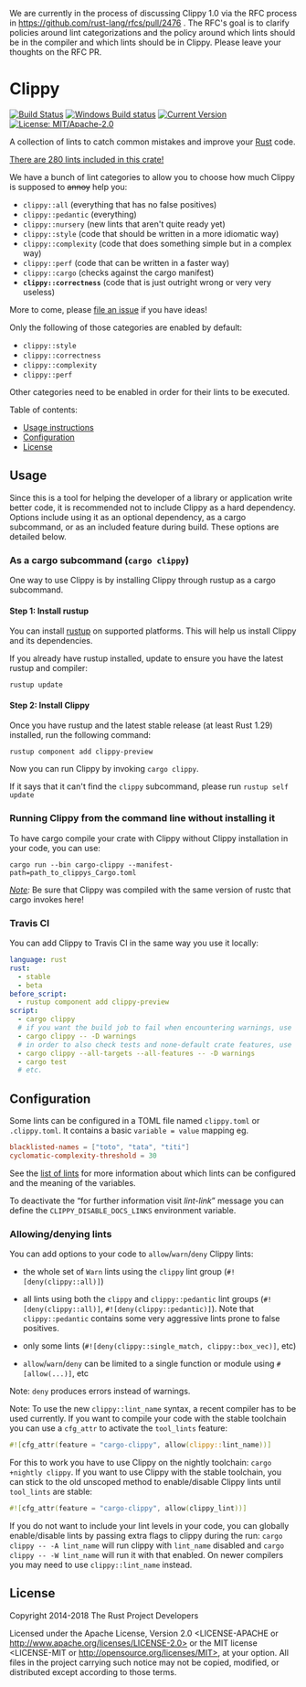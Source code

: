 We are currently in the process of discussing Clippy 1.0 via the RFC process in https://github.com/rust-lang/rfcs/pull/2476 . The RFC's goal is to clarify policies around lint categorizations and the policy around which lints should be in the compiler and which lints should be in Clippy. Please leave your thoughts on the RFC PR.

# Clippy

[![Build Status](https://travis-ci.org/rust-lang-nursery/rust-clippy.svg?branch=master)](https://travis-ci.org/rust-lang-nursery/rust-clippy)
[![Windows Build status](https://ci.appveyor.com/api/projects/status/id677xpw1dguo7iw?svg=true)](https://ci.appveyor.com/project/rust-lang-libs/rust-clippy)
[![Current Version](https://meritbadge.herokuapp.com/clippy)](https://crates.io/crates/clippy)
[![License: MIT/Apache-2.0](https://img.shields.io/crates/l/clippy.svg)](#license)

A collection of lints to catch common mistakes and improve your [Rust](https://github.com/rust-lang/rust) code.

[There are 280 lints included in this crate!](https://rust-lang-nursery.github.io/rust-clippy/master/index.html)

We have a bunch of lint categories to allow you to choose how much Clippy is supposed to ~~annoy~~ help you:

* `clippy::all` (everything that has no false positives)
* `clippy::pedantic` (everything)
* `clippy::nursery` (new lints that aren't quite ready yet)
* `clippy::style` (code that should be written in a more idiomatic way)
* `clippy::complexity` (code that does something simple but in a complex way)
* `clippy::perf` (code that can be written in a faster way)
* `clippy::cargo` (checks against the cargo manifest)
* **`clippy::correctness`** (code that is just outright wrong or very very useless)

More to come, please [file an issue](https://github.com/rust-lang-nursery/rust-clippy/issues) if you have ideas!

Only the following of those categories are enabled by default:

* `clippy::style`
* `clippy::correctness`
* `clippy::complexity`
* `clippy::perf`

Other categories need to be enabled in order for their lints to be executed.

Table of contents:

*   [Usage instructions](#usage)
*   [Configuration](#configuration)
*   [License](#license)

## Usage

Since this is a tool for helping the developer of a library or application
write better code, it is recommended not to include Clippy as a hard dependency.
Options include using it as an optional dependency, as a cargo subcommand, or
as an included feature during build. These options are detailed below.

### As a cargo subcommand (`cargo clippy`)

One way to use Clippy is by installing Clippy through rustup as a cargo
subcommand.

#### Step 1: Install rustup

You can install [rustup](http://rustup.rs/) on supported platforms. This will help
us install Clippy and its dependencies.

If you already have rustup installed, update to ensure you have the latest
rustup and compiler:

```terminal
rustup update
```

#### Step 2: Install Clippy

Once you have rustup and the latest stable release (at least Rust 1.29) installed, run the following command:

```terminal
rustup component add clippy-preview
```

Now you can run Clippy by invoking `cargo clippy`.

If it says that it can't find the `clippy` subcommand, please run `rustup self update`

### Running Clippy from the command line without installing it

To have cargo compile your crate with Clippy without Clippy installation
in your code, you can use:

```terminal
cargo run --bin cargo-clippy --manifest-path=path_to_clippys_Cargo.toml
```

*[Note](https://github.com/rust-lang-nursery/rust-clippy/wiki#a-word-of-warning):*
Be sure that Clippy was compiled with the same version of rustc that cargo invokes here!

### Travis CI

You can add Clippy to Travis CI in the same way you use it locally:

```yml
language: rust
rust:
  - stable
  - beta
before_script:
  - rustup component add clippy-preview
script:
  - cargo clippy
  # if you want the build job to fail when encountering warnings, use
  - cargo clippy -- -D warnings
  # in order to also check tests and none-default crate features, use
  - cargo clippy --all-targets --all-features -- -D warnings
  - cargo test
  # etc.
```

## Configuration

Some lints can be configured in a TOML file named `clippy.toml` or `.clippy.toml`. It contains a basic `variable = value` mapping eg.

```toml
blacklisted-names = ["toto", "tata", "titi"]
cyclomatic-complexity-threshold = 30
```

See the [list of lints](https://rust-lang-nursery.github.io/rust-clippy/master/index.html) for more information about which lints can be configured and the
meaning of the variables.

To deactivate the “for further information visit *lint-link*” message you can
define the `CLIPPY_DISABLE_DOCS_LINKS` environment variable.

### Allowing/denying lints

You can add options to your code to `allow`/`warn`/`deny` Clippy lints:

*   the whole set of `Warn` lints using the `clippy` lint group (`#![deny(clippy::all)]`)

*   all lints using both the `clippy` and `clippy::pedantic` lint groups (`#![deny(clippy::all)]`,
    `#![deny(clippy::pedantic)]`). Note that `clippy::pedantic` contains some very aggressive
    lints prone to false positives.

*   only some lints (`#![deny(clippy::single_match, clippy::box_vec)]`, etc)

*   `allow`/`warn`/`deny` can be limited to a single function or module using `#[allow(...)]`, etc

Note: `deny` produces errors instead of warnings.

Note: To use the new `clippy::lint_name` syntax, a recent compiler has to be used
currently. If you want to compile your code with the stable toolchain you can use a `cfg_attr` to
activate the `tool_lints` feature:
```rust
#![cfg_attr(feature = "cargo-clippy", allow(clippy::lint_name))]
```

For this to work you have to use Clippy on the nightly toolchain: `cargo +nightly clippy`. If you
want to use Clippy with the stable toolchain, you can stick to the old unscoped method to
enable/disable Clippy lints until `tool_lints` are stable:
```rust
#![cfg_attr(feature = "cargo-clippy", allow(clippy_lint))]
```

If you do not want to include your lint levels in your code, you can globally enable/disable lints by passing extra flags to clippy during the run: `cargo clippy -- -A lint_name` will run clippy with `lint_name` disabled and `cargo clippy -- -W lint_name` will run it with that enabled. On newer compilers you may need to use `clippy::lint_name` instead.

## License

Copyright 2014-2018 The Rust Project Developers

Licensed under the Apache License, Version 2.0 <LICENSE-APACHE or
http://www.apache.org/licenses/LICENSE-2.0> or the MIT license
<LICENSE-MIT or http://opensource.org/licenses/MIT>, at your
option. All files in the project carrying such notice may not be
copied, modified, or distributed except according to those terms.

